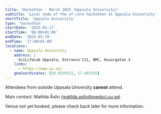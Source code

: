 ```yaml
---
title: 'Hackathon - March 2025 (Uppsala University)'
subtitle: 'Local node of the nf-core hackathon at Uppsala University'
shortTitle: 'Uppsala University'
type: 'hackathon'
startDate: '2025-03-17'
startTime: '09:00+01:00'
endDate: '2025-03-19'
endTime: '17:00+01:00'
locations:
  - name: Uppsala University
    address: |
      SciLifeLab Uppsala, Entrance C11, BMC, Husargatan 3
    links:
      - https://www.uu.se/
    geoCoordinates: [59.8559511, 17.663355]
---
```


Attendees from outside Uppsala University **cannot** attend.

Main contact: Matilda Åslin ([matilda.aslin@medsci.uu.se](mailto:matilda.aslin@medsci.uu.se))

Venue not yet booked, please check back later for more information.
